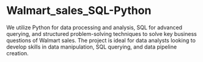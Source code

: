 # Walmart_sales_SQL-Python
 We utilize Python for data processing and analysis, SQL for advanced querying, and structured problem-solving techniques to solve key business questions of Walmart sales. The project is ideal for data analysts looking to develop skills in data manipulation, SQL querying, and data pipeline creation.
